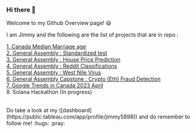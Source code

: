 ### Hi there 👋
Welcome to my Github Overview page! :smiley:

I am Jimmy and the following are the list of projects that are in repo :

[1. Canada Median Marriage age](https://github.com/Jimmy-Sudoku/Canada-median-marriage-age)
<br>
[2. General Assembly : Standardized test](https://github.com/Jimmy-Sudoku/General-Assembly-Projects/tree/main/01_Project%2001-Standardized%20test)
<br>
[3. General Assembly : House Price Prediction](https://github.com/Jimmy-Sudoku/General-Assembly-Projects/tree/main/02_Project%2002-House%20Price%20Prediction)
<br>
[4. General Assembly : Reddit Classifications](https://github.com/Jimmy-Sudoku/General-Assembly-Projects/tree/main/03_Project%2003-Reddit%20Classifications)
<br>
[5. General Assembly : West Nile Virus](https://github.com/Jimmy-Sudoku/General-Assembly-Projects/tree/main/04-Project%2004-West%20Nile%20Virus)
<br>
[6. General Assembly Capstone : Crypto (Eth) Fraud Detection](https://github.com/Jimmy-Sudoku/General-Assembly-Projects/tree/main/05%20Capstone%20Project%20-%20Crypto%20Fraud%20Detection)
<br>
[7. Google Trends in Canada 2023 April](https://github.com/Jimmy-Sudoku/Canada-Google-Trend-Dashboard-April-2023)
<br>
8. Solana Hackathon (In progress)

<br>
Do take a look at my ([dashboard](https://public.tableau.com/app/profile/jimmy5898)) and do remember to follow me! :hugs: :pray:
<!--
**Jimmy-Sudoku/Jimmy-Sudoku** is a ✨ _special_ ✨ repository because its `README.md` (this file) appears on your GitHub profile.

Here are some ideas to get you started:

- 🔭 I’m currently working on ...
- 🌱 I’m currently learning ...
- 👯 I’m looking to collaborate on ...
- 🤔 I’m looking for help with ...
- 💬 Ask me about ...
- 📫 How to reach me: ...
- 😄 Pronouns: ...
- ⚡ Fun fact: ...
-->
